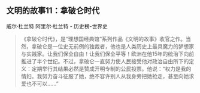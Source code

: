 ## 文明的故事11：拿破仑时代

威尔·杜兰特 阿里尔·杜兰特  -  历史榜-世界史

> 《拿破仑时代》，是“理想国经典馆”系列作品《文明的故事》收官之作。当然，拿破仑是一位史无前例的独裁者，他也是人类历史上最具魔力的梦想家与实践家。让我们保全自由！让我们保全平等！欧洲在他15年的统治下向前推进了半个世纪。不过，拿破仑一直努力使人民接受他对政治自由所下的定义：定期举行其结果必然是赞成开明专制的公民投票。他说：“权力是我的情妇。我努力奋斗征服了她，绝不容许别人从我身旁把她抢走，甚至向她求爱也不可以……”
